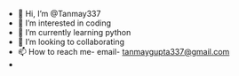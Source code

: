 - 👋 Hi, I’m @Tanmay337
- 👀 I’m interested in coding
- 🌱 I’m currently learning python
- 💞️ I’m looking to collaborating
- 📫 How to reach me- email- tanmaygupta337@gmail.com
- 

<!---
Tanmay337/Tanmay337 is a ✨ special ✨ repository because its `README.md` (this file) appears on your GitHub profile.
You can click the Preview link to take a look at your changes.
---> 


